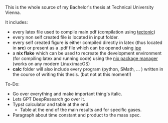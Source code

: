 This is the whole source of my Bachelor's thesis at Technical University Vienna.

It includes:
- every latex file used to compile main.pdf (compilation using [tectonic](https://tectonic-typesetting.github.io/en-US/))
- every non self created file is located in input folder.
- every self created figure is either compiled directly in latex (thus located in **src**) or present as a .pdf file which can be opened using [ipe](https://ipe.otfried.org/)
- a **nix flake** which can be used to recreate the development environment (for compiling latex and running code) using the [nix package manager](https://nixos.org/) (works on any modern Linux/macOS)
- **calc** folder will also include every program (python, SMath, ... ) written in the course of writing this thesis. (but not at this moment!)

To-Do:

- Go over everything and make important thing's italic.
- Lets GPT DeepResearch go over it.
- Typst calculator and table at the end.
  - Table at the end of the main results and for specific gases.
- Paragraph about time constant and product to the mass spec.

